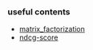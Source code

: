 ### useful contents
  - [matrix_factorization](https://everdark.github.io/k9/notebooks/ml/matrix_factorization/matrix_factorization.nb.html)
  - [ndcg-score](https://stackoverflow.com/questions/9468151/how-to-show-that-ndcg-score-is-significant)
